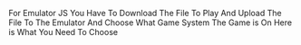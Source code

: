 For Emulator JS You Have To Download The File To Play And Upload The File To The Emulator And Choose What Game System The Game is On
Here is What You Need To Choose 
